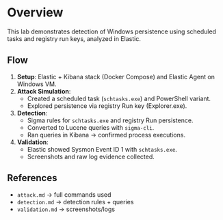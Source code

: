 # Overview

This lab demonstrates detection of Windows persistence using scheduled tasks and registry run keys, analyzed in Elastic.

## Flow
1. **Setup**: Elastic + Kibana stack (Docker Compose) and Elastic Agent on Windows VM.
2. **Attack Simulation**:
   - Created a scheduled task (`schtasks.exe`) and PowerShell variant.
   - Explored persistence via registry Run key (Explorer.exe).
3. **Detection**:
   - Sigma rules for `schtasks.exe` and registry Run persistence.
   - Converted to Lucene queries with `sigma-cli`.
   - Ran queries in Kibana → confirmed process executions.
4. **Validation**:
   - Elastic showed Sysmon Event ID 1 with `schtasks.exe`.
   - Screenshots and raw log evidence collected.

## References
- `attack.md` → full commands used
- `detection.md` → detection rules + queries
- `validation.md` → screenshots/logs
